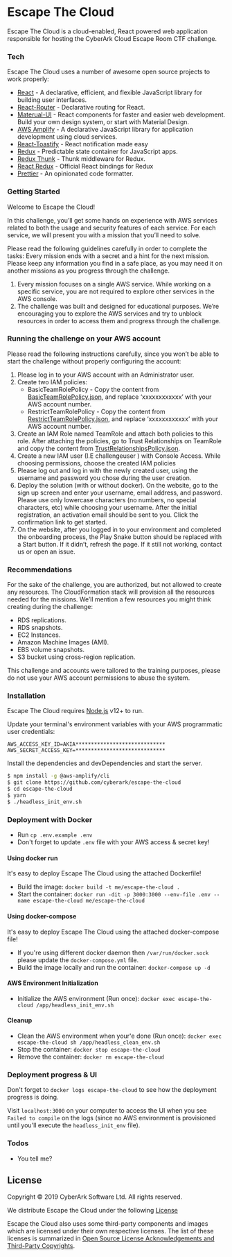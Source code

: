 # Escape The Cloud

Escape The Cloud is a cloud-enabled, React powered web application responsible for hosting the CyberArk Cloud Escape Room CTF challenge.

### Tech

Escape The Cloud uses a number of awesome open source projects to work properly:

* [React](https://github.com/facebook/react) - A declarative, efficient, and flexible JavaScript library for building user interfaces.
* [React-Router](https://github.com/ReactTraining/react-router) - Declarative routing for React.
* [Materual-UI](https://github.com/mui-org/material-ui) - React components for faster and easier web development. Build your own design system, or start with Material Design.
* [AWS Amplify](https://github.com/aws-amplify/amplify-js) - A declarative JavaScript library for application development using cloud services.
* [React-Toastify](https://github.com/fkhadra/react-toastify) - React notification made easy
* [Redux](https://github.com/reduxjs/redux) - Predictable state container for JavaScript apps.
* [Redux Thunk](https://github.com/reduxjs/redux-thunk) - Thunk middleware for Redux.
* [React Redux](https://github.com/reduxjs/react-redux) - Official React bindings for Redux
* [Prettier](https://github.com/prettier/prettier) - An opinionated code formatter.

### Getting Started

Welcome to Escape the Cloud!

In this challenge, you’ll get some hands on experience with AWS services related to both the usage and security features of each service. For each service, we will present you with a mission that you’ll need to solve.

Please read the following guidelines carefully in order to complete the tasks:
Every mission ends with a secret and a hint for the next mission. Please keep any information you find in a safe place, as you may need it on another missions as you progress through the challenge.

1. Every mission focuses on a single AWS service. While working on a specific service, you are not required to explore other services in the AWS console.
2. The challenge was built and designed for educational purposes. We’re encouraging you to explore the AWS services and try to unblock resources in order to access them and progress through the challenge.

### Running the challenge on your AWS account

Please read the following instructions carefully, since you won’t be able to start the challenge without properly configuring the account:

1. Please log in to your AWS account with an Administrator user.
2. Create two IAM policies:
   - BasicTeamRolePolicy - Copy the content from [BasicTeamRolePolicy.json](./BasicTeamRolePolicy.json), and replace ‘xxxxxxxxxxxx’ with your AWS account number.
   - RestrictTeamRolePolicy - Copy the content from [RestrictTeamRolePolicy.json](./RestrictTeamRolePolicy.json), and replace ‘xxxxxxxxxxxx’ with your AWS account number.
 3. Create an IAM Role named TeamRole and attach both policies to this role. After attaching the policies, go to Trust Relationships on TeamRole and copy the content from [TrustRelationshipsPolicy.json](./TrustRelationshipsPolicy.json).
 4. Create a new IAM user (I.E challengeuser ) with Console Access. While choosing permissions, choose the created IAM policies 
 5. Please log out and log in with the newly created user, using the username and password you chose during the user creation.
 6. Deploy the solution (with or without docker). On the website, go to the sign up screen and enter your username, email address, and password. Please use only lowercase characters (no numbers, no special characters, etc) while choosing your username. After the initial registration, an activation email should be sent to you. Click the confirmation link to get started.
 7. On the website, after you logged in to your environment and completed the onboarding process, the Play Snake button should be replaced with a Start button. If it didn’t, refresh the page. If it still not working, contact us or open an issue.

### Recommendations

For the sake of the challenge, you are authorized, but not allowed to create any resources. The CloudFormation stack will provision all the resources needed for the missions. We’ll mention a few resources you might think creating during the challenge:
- RDS replications.
- RDS snapshots.
- EC2 Instances.
- Amazon Machine Images (AMI).
- EBS volume snapshots.
- S3 bucket using cross-region replication.

This challenge and accounts were tailored to the training purposes, please do not use your  AWS account permissions to abuse the system.

### Installation

Escape The Cloud requires [Node.js](https://nodejs.org/) v12+ to run.

Update your terminal's environment variables with your AWS programmatic user credentials:
````
AWS_ACCESS_KEY_ID=AKIA*****************************
AWS_SECRET_ACCESS_KEY=*****************************
````

Install the dependencies and devDependencies and start the server.

```sh
$ npm install -g @aws-amplify/cli
$ git clone https://github.com/cyberark/escape-the-cloud
$ cd escape-the-cloud
$ yarn
$ ./headless_init_env.sh
```

### Deployment with Docker

- Run `cp .env.example .env`
- Don't forget to update `.env` file with your AWS access & secret key!

#### Using docker run

It's easy to deploy Escape The Cloud using the attached Dockerfile!
- Build the image: `docker build -t me/escape-the-cloud .`
- Start the container: `docker run -dit -p 3000:3000 --env-file .env --name escape-the-cloud me/escape-the-cloud`

#### Using docker-compose

It's easy to deploy Escape The Cloud using the attached docker-compose file!
- If you're using different docker daemon then `/var/run/docker.sock` please update the `docker-compose.yml` file.
- Build the image locally and run the container: `docker-compose up -d`

#### AWS Environment Initialization

- Initialize the AWS environment (Run once): `docker exec escape-the-cloud /app/headless_init_env.sh`

#### Cleanup

- Clean the AWS environment when your'e done (Run once): `docker exec escape-the-cloud sh /app/headless_clean_env.sh`
- Stop the container: `docker stop escape-the-cloud`
- Remove the container: `docker rm escape-the-cloud`

### Deployment progress & UI

Don't forget to `docker logs escape-the-cloud` to see how the deployment progress is doing.

Visit `localhost:3000` on your computer to access the UI when you see `Failed to compile` on the logs (since no AWS environment is provisioned until you'll execute the `headless_init_env` file).

### Todos

 - You tell me?

## License

Copyright © 2019 CyberArk Software Ltd. All rights reserved.

We distribute Escape the Cloud under the following [License](./LICENSE)

Escape the Cloud also uses some third-party components and images which are licensed under their own respective licenses. The list of these licenses is summarized in [Open Source License Acknowledgements and Third-Party Copyrights](./NOTICE.md).
